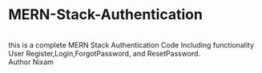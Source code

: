 # MERN-Stack-Authentication
<br>
this is a complete MERN Stack Authentication Code Including functionality User Register,Login,ForgotPassword, and ResetPassword.
<br>
Author Nixam
